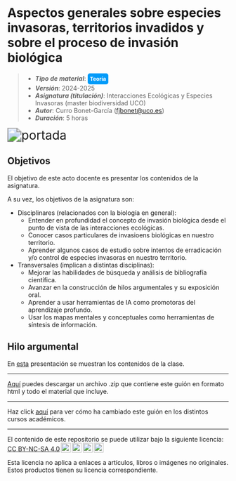 # Aspectos generales sobre especies invasoras, territorios invadidos y sobre el proceso de invasión biológica

> + **_Tipo de material_**: <span style="display: inline-block; font-size: 12px; color: white; background-color: #029BF9; border-radius: 5px; padding: 5px; font-weight: bold;"> Teoría</span>
> + **_Versión_**: 2024-2025
> + **_Asignatura (titulación)_**: Interacciones Ecológicas y Especies Invasoras (master biodiversidad UCO)
> + **_Autor_**: Curro Bonet-García (fjbonet@uco.es)
> + **_Duración_**: 5 horas

<img src="https://raw.githubusercontent.com/aprendiendo-cosas/Te_contenidos_IEEI_masterbio_UCO/refs/tags/2024-2025/imagenes/portada.jpg" alt="portada" style="zoom:200%;" />



## Objetivos 

El objetivo de este acto docente es presentar los contenidos de la asignatura. 

A su vez, los objetivos de la asignatura son:

- Disciplinares (relacionados con la biología en general):
  - Entender en profundidad el concepto de invasión biológica desde el punto de vista de las interacciones ecológicas.
  - Conocer casos particulares de invasioens biológicas en nuestro territorio.
  - Aprender algunos casos de estudio sobre intentos de erradicación y/o control de especies invasoras en nuestro territorio.
- Transversales (implican a distintas disciplinas):
  - Mejorar las habilidades de búsqueda y análisis de bibliografía científica.
  - Avanzar en la construcción de hilos argumentales y su exposición oral.
  - Aprender a usar herramientas de IA como promotoras del aprendizaje profundo.
  - Usar los mapas mentales y conceptuales como herramientas de síntesis de información.

## Hilo argumental

En [esta](https://github.com/aprendiendo-cosas/Te_contenidos_IEEI_masterbio_UCO/raw/refs/tags/2024-2025/presentacion/presentacion_asignatura.pptx) presentación se muestran los contenidos de la clase.


****







[Aquí](https://github.com/aprendiendo-cosas/Te_contenidos_IEEI_masterbio_UCO/archive/refs/tags/2024-2025.zip) puedes descargar un archivo .zip que contiene este guión en formato html y todo el material que incluye.

****
Haz click [aquí](https://github.com/aprendiendo-cosas/Te_contenidos_IEEI_masterbio_UCO/releases) para ver cómo ha cambiado este guión en los distintos cursos académicos.

****
 <p xmlns:cc="http://creativecommons.org/ns#" >El contenido de este repositorio se puede utilizar bajo la siguiente licencia:  <a  href="https://creativecommons.org/licenses/by-nc-sa/4.0/?ref=chooser-v1"  target="_blank" rel="license noopener noreferrer"  style="display:inline-block;">CC BY-NC-SA 4.0<img  style="height:22px!important;margin-left:3px;vertical-align:text-bottom;"   src="https://mirrors.creativecommons.org/presskit/icons/cc.svg?ref=chooser-v1"  alt=""><img  style="height:22px!important;margin-left:3px;vertical-align:text-bottom;"   src="https://mirrors.creativecommons.org/presskit/icons/by.svg?ref=chooser-v1"  alt=""><img  style="height:22px!important;margin-left:3px;vertical-align:text-bottom;"   src="https://mirrors.creativecommons.org/presskit/icons/nc.svg?ref=chooser-v1"  alt=""><img  style="height:22px!important;margin-left:3px;vertical-align:text-bottom;"   src="https://mirrors.creativecommons.org/presskit/icons/sa.svg?ref=chooser-v1"  alt=""></a></p> 

<p>Esta licencia no aplica a enlaces a artículos, libros o imágenes no originales. Estos productos tienen su licencia correspondiente.</p>

